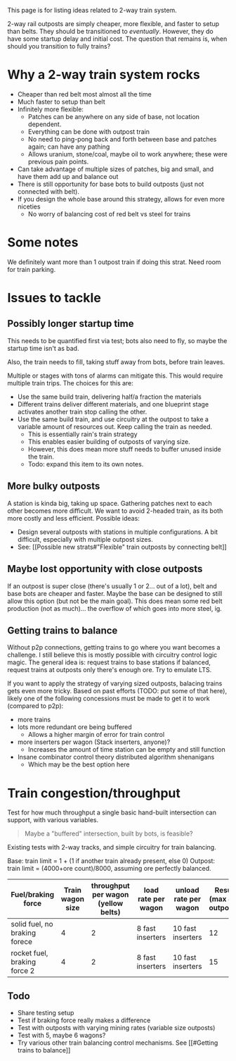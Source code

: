 This page is for listing ideas related to 2-way train system.

2-way rail outposts are simply cheaper, more flexible, and faster to setup than belts. They should be transitioned to _eventually_.
However, they do have some startup delay and initial cost. The question that remains is, when should you transition to fully trains?
# Why a 2-way train system rocks
- Cheaper than red belt most almost all the time
- Much faster to setup than belt
- Infinitely more flexible:
	- Patches can be anywhere on any side of base, not location dependent.
	- Everything can be done with outpost train
	- No need to ping-pong back and forth between base and patches again; can have any pathing
	- Allows uranium, stone/coal, maybe oil to work anywhere; these were previous pain points.
- Can take advantage of multiple sizes of patches, big and small, and have them add up and balance out
- There is still opportunity for base bots to build outposts (just not connected with belt).
- If you design the whole base around this strategy, allows for even more niceties
	- No worry of balancing cost of red belt vs steel for trains

# Some notes

We definitely want more than 1 outpost train if doing this strat. Need room for train parking.
# Issues to tackle
## Possibly longer startup time
This needs to be quantified first via test; bots also need to fly, so maybe the startup time isn't as bad.

Also, the train needs to fill, taking stuff away from bots, before train leaves.

Multiple or stages with tons of alarms can mitigate this. This would require multiple train trips.
The choices for this are:
- Use the same build train, delivering half/a fraction the materials
- Different trains deliver different materials, and one blueprint stage activates another train stop calling the other.
- Use the same build train, and use circuitry at the outpost to take a variable amount of resources out. Keep calling the train as needed.
	- This is essentially rain's train strategy
	- This enables easier building of outposts of varying size.
	- However, this does mean more stuff needs to buffer unused inside the train.
	- Todo: expand this item to its own notes.
## More bulky outposts

A station is kinda big, taking up space. Gathering patches next to each other becomes more difficult.
We want to avoid 2-headed train, as its both more costly and less efficient.
Possible ideas:
- Design several outposts with stations in multiple configurations. A bit difficult, especially with multiple outpost sizes.
- See: [[Possible new strats#"Flexible" train outposts by connecting belt]]
## Maybe lost opportunity with close outposts

If an outpost is super close (there's usually 1 or 2... out of a lot), belt and base bots are cheaper and faster.
Maybe the base can be designed to still allow this option (but not be the main goal).
This does mean some red belt production (not as much)... the overflow of which goes into more steel, ig.
## Getting trains to balance 
Without p2p connections, getting trains to go where you want becomes a challenge.
I still believe this is mostly possible with circuitry control logic magic. The general idea is: request trains to base stations if balanced, request trains at outposts only there's enough ore. Try to emulate LTS. 

If you want to apply the strategy of varying sized outposts, balacing trains gets even more tricky.
Based on past efforts (TODO: put some of that here), likely one of the following concessions must be made to get it to work (compared to p2p):
- more trains
- lots more redundant ore being buffered
	- Allows a higher margin of error for train control
- more inserters per wagon (Stack inserters, anyone)?
	- Increases the amount of time station can be empty and still function
- Insane combinator control theory distributed algorithm shenanigans
	- Which may be the best option here

# Train congestion/throughput

Test for how much throughput a single basic hand-built intersection can support, with various variables.
> Maybe a "buffered" intersection, built by bots, is feasible?

Existing tests with 2-way tracks, and simple circuitry for train balancing.

Base: train limit = 1 + (1 if another train already present, else 0)
Outpost: train limit = (4000+ore count)/8000, assuming ore perfectly balanced.

| Fuel/braking force            | Train wagon size | throughput per wagon (yellow belts) | load rate per wagon | unload rate per wagon | Result (max # of outposts) | Result (throughput in yellow belts) |
| ----------------------------- | ---------------- | ----------------------------------- | ------------------- | --------------------- | -------------------------- | ----------------------------------- |
| solid fuel, no braking forece | 4                | 2                                   | 8 fast inserters    | 10 fast inserters     | 12                         | 24                                  |
| rocket fuel, braking force 2  | 4                | 2                                   | 8 fast inserters    | 10 fast inserters     | 15                         | 30                                  |

## Todo
- Share testing setup
- Test if braking force really makes a difference
- Test with outposts with varying mining rates (variable size outposts)
- Test with 5, maybe 6 wagons?
- Try various other train balancing control mechanisms. See [[#Getting trains to balance]]